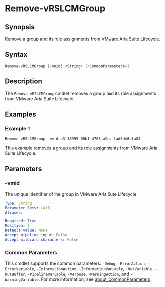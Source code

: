 # Remove-vRSLCMGroup

## Synopsis

Remove a group and its role assignments from VMware Aria Suite Lifecycle.

## Syntax

``` PowerShell
Remove-vRSLCMGroup [-vmid] <String> [<CommonParameters>]
```

## Description

The `Remove-vRSLCMGroup` cmdlet removes a group and its role assignments from VMware Aria Suite Lifecycle.

## Examples

### Example 1

``` PowerShell
Remove-vRSLCMGroup -vmid a3f18959-00b1-4703-a9ab-fad5de8efa84
```

This example removes a group and its role assignments from VMware Aria Suite Lifecycle.

## Parameters

### -vmid

The unique identifier of the group in VMware Aria Sute Lifecycle.

```yaml
Type: String
Parameter Sets: (All)
Aliases:

Required: True
Position: 1
Default value: None
Accept pipeline input: False
Accept wildcard characters: False
```

### Common Parameters

This cmdlet supports the common parameters: `-Debug`, `-ErrorAction`, `-ErrorVariable`, `-InformationAction`, `-InformationVariable`, `-OutVariable`, `-OutBuffer`, `-PipelineVariable`, `-Verbose`, `-WarningAction`, and `-WarningVariable`. For more information, see [about_CommonParameters](http://go.microsoft.com/fwlink/?LinkID=113216).
